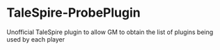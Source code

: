 # TaleSpire-ProbePlugin
Unofficial TaleSpire plugin to allow GM to obtain the list of plugins being used by each player
